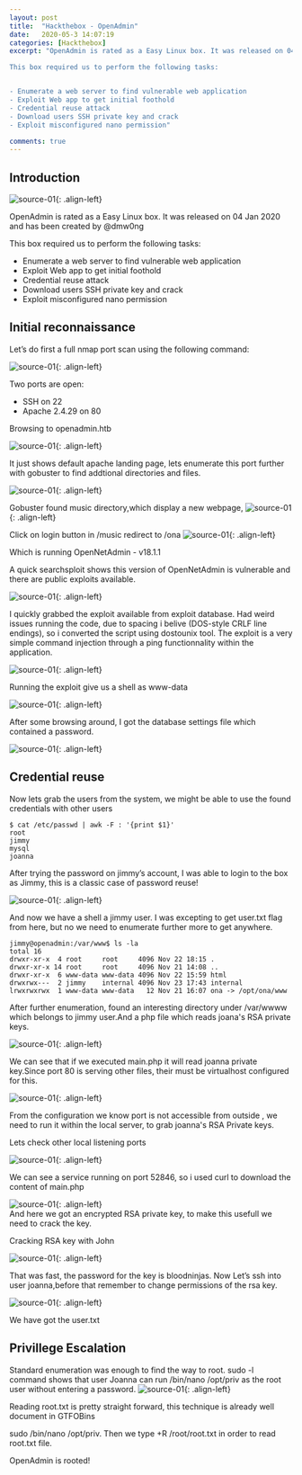 ```yaml
---
layout: post
title:  "Hackthebox - OpenAdmin"
date:   2020-05-3 14:07:19
categories: [Hackthebox]
excerpt: "OpenAdmin is rated as a Easy Linux box. It was released on 04 Jan 2020 and has been created by @dmw0ng

This box required us to perform the following tasks:


- Enumerate a web server to find vulnerable web application
- Exploit Web app to get initial foothold
- Credential reuse attack
- Download users SSH private key and crack
- Exploit misconfigured nano permission"

comments: true
---
```



## Introduction
![source-01](/img/openadmin1.png){: .align-left}

OpenAdmin is rated as a Easy Linux box. It was released on 04 Jan 2020 and has been created by @dmw0ng

This box required us to perform the following tasks:



- Enumerate a web server to find vulnerable web application
- Exploit Web app to get initial foothold
- Credential reuse attack
- Download users SSH private key and crack
- Exploit misconfigured nano permission 


## Initial reconnaissance
Let’s do first a full nmap port scan using the following command:


![source-01](/img/Screenshot_2020-05-02_09-01-51.png){: .align-left}

Two ports are open:
- SSH on 22
- Apache 2.4.29 on 80

Browsing to openadmin.htb

![source-01](/img/Screenshot_2020-05-02_09-20-39.png){: .align-left}

It just shows default apache landing page, lets enumerate this port further with gobuster to find addtional directories and files.

![source-01](/img/Screenshot_2020-05-02_09-33-18.png){: .align-left} 

Gobuster found music directory,which display a new webpage, 
![source-01](/img/Screenshot_2020-05-02_09-38-13.png){: .align-left}  

Click on login button in /music redirect to /ona
![source-01](/img/Screenshot_2020-05-02_09-38-13.png){: .align-left}  

Which is running OpenNetAdmin - v18.1.1

A quick searchsploit shows this version of OpenNetAdmin is vulnerable and there are public exploits available.

![source-01](/img/Screenshot_2020-05-02_10-04-24.png){: .align-left}  

I quickly grabbed the exploit available from exploit database.
Had weird issues running the code, due to spacing i belive (DOS-style CRLF line endings), so i converted the script using dostounix tool.
The exploit is a very simple command injection through a ping functionnality within the application.

![source-01](/img/Screenshot_2020-05-02_10-29-57.png){: .align-left}  

Running the exploit give us a shell as www-data 

![source-01](/img/Screenshot_2020-05-02_10-34-54.png){: .align-left}  

After some browsing around, I got the database settings file which contained a password.

![source-01](/img/Screenshot_2020-05-02_10-42-54.png){: .align-left}  

## Credential reuse  
	
Now lets grab the users from the system, we might be able to use the found credentials with other users
```
$ cat /etc/passwd | awk -F : '{print $1}'
root
jimmy
mysql
joanna
```
After trying the password on jimmy’s account, I was able to login to the box as Jimmy, this is a classic case of password reuse!

![source-01](/img/Screenshot_2020-05-02_14-13-04.png){: .align-left}  

And now we have a shell a jimmy user. I was excepting to get user.txt flag from here, but no we need to enumerate further more to get anywhere.
```
jimmy@openadmin:/var/www$ ls -la
total 16
drwxr-xr-x  4 root     root     4096 Nov 22 18:15 .
drwxr-xr-x 14 root     root     4096 Nov 21 14:08 ..
drwxr-xr-x  6 www-data www-data 4096 Nov 22 15:59 html
drwxrwx---  2 jimmy    internal 4096 Nov 23 17:43 internal
lrwxrwxrwx  1 www-data www-data   12 Nov 21 16:07 ona -> /opt/ona/www
```
After further enumeration, found an interesting directory under /var/wwww which belongs to jimmy user.And a php file which reads joana's RSA private keys.

![source-01](/img/Screenshot_2020-05-02_14-25-02.png){: .align-left}  

We can see that if we executed main.php it will read joanna private key.Since port 80 is serving other files, their must be virtualhost configured for this.

![source-01](/img/Screenshot_2020-05-03_08-48-47.png){: .align-left}  

From the configuration we know port is not accessible from outside , we need to run it within the local server, to grab joanna's RSA Private keys. 


Lets check other local listening ports

![source-01](/img/Screenshot_2020-05-02_14-35-51.png){: .align-left}  

We can see a service running on port 52846, so i used curl to download the content of main.php

![source-01](/img/Screenshot_2020-05-02_14-47-04.png){: .align-left}  
And here we got an encrypted RSA private key, to make this usefull we need to crack the key.

Cracking RSA key with John

![source-01](/img/Screenshot_2020-05-03_06-39-07.png){: .align-left} 

That was fast, the password for the key is bloodninjas. Now Let’s ssh into user joanna,before that remember to change permissions of the rsa key.

![source-01](/img/Screenshot_2020-05-03_06-50-07.png){: .align-left} 

We have got the user.txt

## Privillege Escalation 
Standard enumeration was enough to find the way to root. 
sudo -l command shows that user Joanna can run /bin/nano /opt/priv as the root user without entering a password.
![source-01](/img/Screenshot_2020-05-03_06-55-35.png){: .align-left} 

Reading root.txt is pretty straight forward, this technique is already well document in GTFOBins

sudo /bin/nano /opt/priv. Then we type <CTRL>+R /root/root.txt in order to read root.txt file.

OpenAdmin is rooted!








